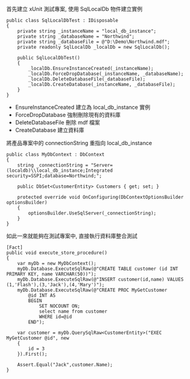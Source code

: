 ﻿
首先建立 xUnit 測試專案, 使用 SqlLocalDb 物件建立實例
```
public class SqlLocalDbTest : IDisposable
{
    private string _instanceName = "local_db_instance";
    private string _databaseName = "Northwind";
    private string _databaseFile = @"D:\Demo\Northwind.mdf";
    private readonly SqlLocalDb _localDb = new SqlLocalDb();

    public SqlLocalDbTest()
    {
        _localDb.EnsureInstanceCreated(_instanceName);
        _localDb.ForceDropDatabase(_instanceName, _databaseName);
        _localDb.DeleteDatabaseFile(_databaseFile);
        _localDb.CreateDatabase(_instanceName, _databaseFile);
    }
}
```
* EnsureInstanceCreated 建立為 local_db_instance 實例
* ForceDropDatabase 強制刪除現有的資料庫
* DeleteDatabaseFile 刪除 mdf 檔案
* CreateDatabase 建立資料庫

將產品專案中的 connectionString 重指向 local_db_instance
```
public class MyDbContext : DbContext
{
	string _connectionString = "Server=(localdb)\\local_db_instance;Integrated security=SSPI;database=Northwind;";
	
	public DbSet<CustomerEntity> Customers { get; set; }
	
	protected override void OnConfiguring(DbContextOptionsBuilder optionsBuilder)
	{
		optionsBuilder.UseSqlServer(_connectionString);
	}
}
```


如此一來就能夠在測試專案中, 直接執行資料庫整合測試
```
[Fact]
public void execute_store_procedure()
{
    var myDb = new MyDbContext();
    myDb.Database.ExecuteSqlRaw(@"CREATE TABLE customer (id INT PRIMARY KEY, name VARCHAR(50))");
    myDb.Database.ExecuteSqlRaw(@"INSERT customer(id,name) VALUES (1,'Flash'),(3,'Jack'),(4,'Mary')");
    myDb.Database.ExecuteSqlRaw(@"CREATE PROC MyGetCustomer 
        @id INT AS 
        BEGIN 
            SET NOCOUNT ON; 
            select name from customer 
            WHERE id=@id 
        END");

    var customer = myDb.QuerySqlRaw<CustomerEntity>("EXEC MyGetCustomer @id", new
    {
        id = 3
    }).First();

    Assert.Equal("Jack",customer.Name);
}
```